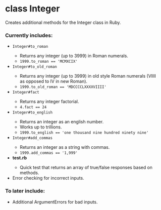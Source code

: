 <h1>class Integer</h1>

Creates additional methods for the Integer class in Ruby.

<h3>Currently includes:</h3>
<ul><li><code>Integer#to_roman</code></li>
    <ul><li>Returns any integer (up to 3999) in Roman numerals.</li>
        <li><code>1999.to_roman == 'MCMXCIX'</code></li></ul>

   <li><code>Integer#to_old_roman</code></li>
   <ul><li>Returns any integer (up to 3999) in old style Roman numerals (VIIII as opposed to IV in new Roman).</li>
        <li><code>1999.to_old_roman == 'MDCCCCLXXXXVIIII'</code></li></ul>

   <li><code>Integer#fact</code></li>
   <ul><li>Returns any integer factorial.</li>
       <li><code>4.fact == 24</code></li></ul>
       
<li><code>Integer#to_english</code></li>
<ul><li>Returns an integer as an english number.</li>
<li>Works up to trillions.</li>
  <li><code>1999.to_english == 'one thousand nine hundred ninety nine'</code></li></ul>

<li><code>Integer#add_commas</code></li>
<ul><li>Returns an integer as a string with commas.</li>
  <li><code>1999.add_commas == '1,999'</code></li></ul>  

<li><b>test.rb</b></li>
<ul><li>Quick test that returns an array of true/false responses based on methods.</li></ul>

<li>Error checking for incorrect inputs.</li></ul>

<h3>To later include:</h3>

<ul><li>Additional ArgumentErrors for bad inputs.</li>
